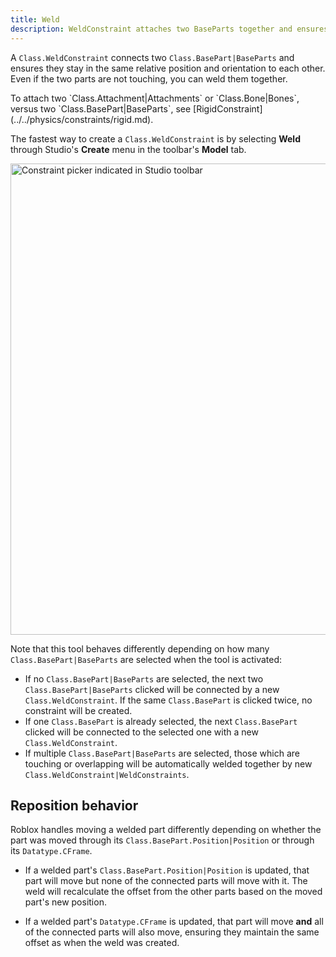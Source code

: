 ```yaml
---
title: Weld
description: WeldConstraint attaches two BaseParts together and ensures they stay in the same relative position and orientation to each other.
---
```


A `Class.WeldConstraint` connects two `Class.BasePart|BaseParts` and ensures they stay in the same relative position and orientation to each other. Even if the two parts are not touching, you can weld them together.

<Alert severity="info">
To attach two `Class.Attachment|Attachments` or `Class.Bone|Bones`, versus two `Class.BasePart|BaseParts`, see [RigidConstraint](../../physics/constraints/rigid.md).
</Alert>

The fastest way to create a `Class.WeldConstraint` is by selecting **Weld** through Studio's **Create** menu in the toolbar's **Model** tab.

<img
src="../../assets/studio/general/Model-Tab-Constraints-Create-Menu.png"
width="754" alt="Constraint picker indicated in Studio toolbar" />

Note that this tool behaves differently depending on how many `Class.BasePart|BaseParts` are selected when the tool is activated:

- If no `Class.BasePart|BaseParts` are selected, the next two `Class.BasePart|BaseParts` clicked will be connected by a new `Class.WeldConstraint`. If the same `Class.BasePart` is clicked twice, no constraint will be created.
- If one `Class.BasePart` is already selected, the next `Class.BasePart` clicked will be connected to the selected one with a new `Class.WeldConstraint`.
- If multiple `Class.BasePart|BaseParts` are selected, those which are touching or overlapping will be automatically welded together by new `Class.WeldConstraint|WeldConstraints`.

## Reposition behavior

Roblox handles moving a welded part differently depending on whether the part
was moved through its `Class.BasePart.Position|Position` or through its
`Datatype.CFrame`.

- If a welded part's `Class.BasePart.Position|Position` is updated, that part
  will move but none of the connected parts will move with it. The weld will
  recalculate the offset from the other parts based on the moved part's new
  position.

- If a welded part's `Datatype.CFrame` is updated, that part will move **and**
  all of the connected parts will also move, ensuring they maintain the same
  offset as when the weld was created.
